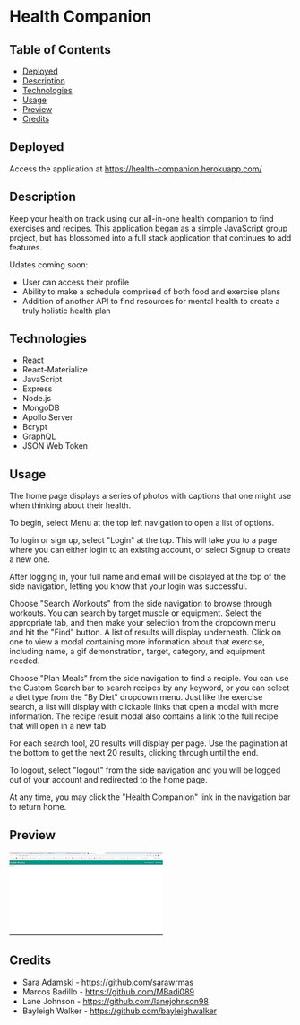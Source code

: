 # Health Companion

## Table of Contents
* [Deployed](#deployed)
* [Description](#description)
* [Technologies](#technologies)
* [Usage](#usage)
* [Preview](#preview)
* [Credits](#credits)

## Deployed
Access the application at https://health-companion.herokuapp.com/

## Description
Keep your health on track using our all-in-one health companion to find exercises and recipes. This application began as a simple JavaScript group project, but has blossomed into a full stack application that continues to add features.

Udates coming soon:
* User can access their profile
* Ability to make a schedule comprised of both food and exercise plans
* Addition of another API to find resources for mental health to create a truly holistic health plan

## Technologies
* React
* React-Materialize
* JavaScript
* Express
* Node.js
* MongoDB
* Apollo Server
* Bcrypt
* GraphQL
* JSON Web Token

## Usage
The home page displays a series of photos with captions that one might use when thinking about their health.

To begin, select Menu at the top left navigation to open a list of options.

To login or sign up, select "Login" at the top. This will take you to a page where you can either login to an existing account, or select Signup to create a new one.

After logging in, your full name and email will be displayed at the top of the side navigation, letting you know that your login was successful.

Choose "Search Workouts" from the side navigation to browse through workouts. You can search by target muscle or equipment. Select the appropriate tab, and then make your selection from the dropdown menu and hit the "Find" button. A list of results will display underneath. Click on one to view a modal containing more information about that exercise, including name, a gif demonstration, target, category, and equipment needed.

Choose "Plan Meals" from the side navigation to find a reciple. You can use the Custom Search bar to search recipes by any keyword, or you can select a diet type from the "By Diet" dropdown menu. Just like the exercise search, a list will display with clickable links that open a modal with more information. The recipe result modal also contains a link to the full recipe that will open in a new tab.

For each search tool, 20 results will display per page. Use the pagination at the bottom to get the next 20 results, clicking through until the end.

To logout, select "logout" from the side navigation and you will be logged out of your account and redirected to the home page.

At any time, you may click the "Health Companion" link in the navigation bar to return home.

## Preview
<img src="./client/public/images/preview.gif" alt="A gif preview of the application">

## Credits
* Sara Adamski - https://github.com/sarawrmas  
* Marcos Badillo - https://github.com/MBadi089  
* Lane Johnson - https://github.com/lanejohnson98  
* Bayleigh Walker - https://github.com/bayleighwalker